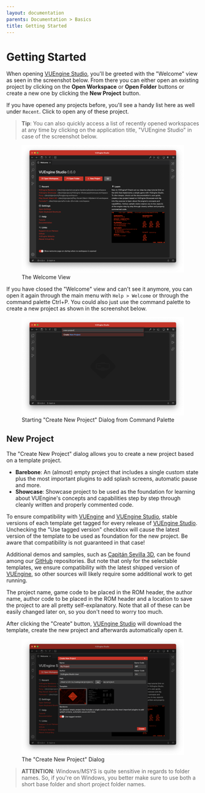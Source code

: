 ```yaml
---
layout: documentation
parents: Documentation > Basics
title: Getting Started
---
```


# Getting Started

When opening [VUEngine Studio](https://www.vuengine.dev/), you'll be greeted with the "Welcome" view as seen in the screenshot below. From there you can either open an existing project by clicking on the **Open Workspace** or **Open Folder** buttons or create a new one by clicking the **New Project** button.

If you have opened any projects before, you'll see a handy list here as well under `Recent`. Click to open any of these project.

> **Tip**: You can also quickly access a list of recently opened workspaces at any time by clicking on the application title, "VUEngine Studio" in case of the screenshot below.

<figure>
    <a href="/documentation/images/basics/getting-started/welcome-view.png" data-toggle="lightbox" data-gallery="gallery" data-caption='The Welcome View'>
        <img src="/documentation/images/basics/getting-started/welcome-view.png" width="640"/>
    </a>
    <figcaption class="pullup">
        The Welcome View
    </figcaption>
</figure>

If you have closed the "Welcome" view and can't see it anymore, you can open it again through the main menu with `Help > Welcome` or through the command palette <span class="keys" data-osx="⇧⌘P">Ctrl+P</span>. You could also just use the command palette to create a new project as shown in the screenshot below.

<figure>
    <a href="/documentation/images/basics/getting-started/command-palette-new-project.png" data-toggle="lightbox" data-gallery="gallery" data-caption='Starting "Create New Project" Dialog from Command Palette'>
        <img src="/documentation/images/basics/getting-started/command-palette-new-project.png" width="640"/>
    </a>
    <figcaption class="pullup">
        Starting "Create New Project" Dialog from Command Palette
    </figcaption>
</figure>

## New Project

The "Create New Project" dialog allows you to create a new project based on a template project.

- **Barebone**: An (almost) empty project that includes a single custom state plus the most important plugins to add splash screens, automatic pause and more.
- **Showcase**: Showcase project to be used as the foundation for learning about VUEngine's concepts and capabilities step by step through cleanly written and properly commented code.

To ensure compatibility with [VUEngine](https://github.com/VUEngine/VUEngine-Core) and [VUEngine Studio](https://www.vuengine.dev/), stable versions of each template get tagged for every release of [VUEngine Studio](https://www.vuengine.dev/). Unchecking the "Use tagged version" checkbox will cause the latest version of the template to be used as foundation for the new project. Be aware that compatibility is not guaranteed in that case!

Additional demos and samples, such as [Capitán Sevilla 3D](https://github.com/VUEngine/Capitan-Sevilla-3D), can be found among our [GitHub](https://github.com/VUEngine) repositories. But note that only for the selectable templates, we ensure compatibility with the latest shipped version of [VUEngine](https://github.com/VUEngine/VUEngine-Core), so other sources will likely require some additional work to get running.

The project name, game code to be placed in the ROM header, the author name, author code to be placed in the ROM header and a location to save the project to are all pretty self-explanatory. Note that all of these can be easily changed later on, so you don't need to worry too much.

After clicking the "Create" button, [VUEngine Studio](https://www.vuengine.dev/) will download the template, create the new project and afterwards automatically open it.

<figure>
    <a href="/documentation/images/basics/getting-started/new-project-dialog.png" data-toggle="lightbox" data-gallery="gallery" data-caption='The "Create New Project" Dialog'>
        <img src="/documentation/images/basics/getting-started/new-project-dialog.png" width="640"/>
    </a>
    <figcaption class="pullup">
        The "Create New Project" Dialog
    </figcaption>
</figure>

> **ATTENTION**: Windows/MSYS is quite sensitive in regards to folder names. So, if you're on Windows, you better make sure to use both a short base folder and short project folder names.
